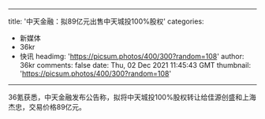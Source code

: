 
---
title: '中天金融：拟89亿元出售中天城投100%股权'
categories: 
 - 新媒体
 - 36kr
 - 快讯
headimg: 'https://picsum.photos/400/300?random=108'
author: 36kr
comments: false
date: Thu, 02 Dec 2021 11:45:43 GMT
thumbnail: 'https://picsum.photos/400/300?random=108'
---

<div>   
36氪获悉，中天金融发布公告称，拟将中天城投100%股权转让给佳源创盛和上海杰忠，交易价格89亿元。  
</div>
            